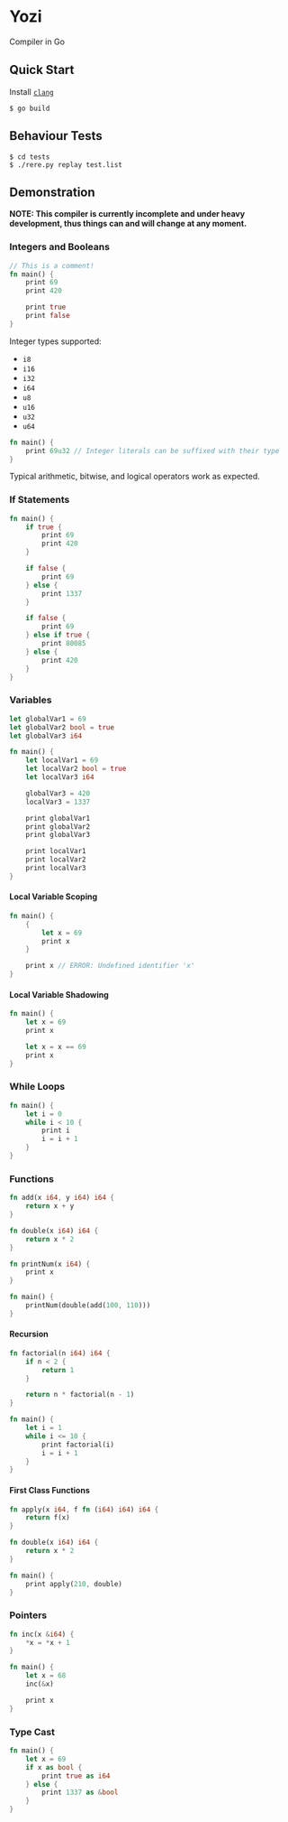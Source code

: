 # Yozi
Compiler in Go

## Quick Start
Install [`clang`](https://clang.llvm.org/)

```console
$ go build
```

## Behaviour Tests
```console
$ cd tests
$ ./rere.py replay test.list
```

## Demonstration
**NOTE: This compiler is currently incomplete and under heavy development, thus
things can and will change at any moment.**

### Integers and Booleans
```rust
// This is a comment!
fn main() {
    print 69
    print 420

    print true
    print false
}
```

Integer types supported:
- `i8`
- `i16`
- `i32`
- `i64`
- `u8`
- `u16`
- `u32`
- `u64`

```rust
fn main() {
    print 69u32 // Integer literals can be suffixed with their type
}
```

Typical arithmetic, bitwise, and logical operators work as expected.

### If Statements
```rust
fn main() {
    if true {
        print 69
        print 420
    }

    if false {
        print 69
    } else {
        print 1337
    }

    if false {
        print 69
    } else if true {
        print 80085
    } else {
        print 420
    }
}
```

### Variables
```rust
let globalVar1 = 69
let globalVar2 bool = true
let globalVar3 i64

fn main() {
    let localVar1 = 69
    let localVar2 bool = true
    let localVar3 i64

    globalVar3 = 420
    localVar3 = 1337

    print globalVar1
    print globalVar2
    print globalVar3

    print localVar1
    print localVar2
    print localVar3
}
```

#### Local Variable Scoping
```rust
fn main() {
    {
        let x = 69
        print x
    }

    print x // ERROR: Undefined identifier 'x'
}
```

#### Local Variable Shadowing
```rust
fn main() {
    let x = 69
    print x

    let x = x == 69
    print x
}
```

### While Loops
```rust
fn main() {
    let i = 0
    while i < 10 {
        print i
        i = i + 1
    }
}
```

### Functions
```rust
fn add(x i64, y i64) i64 {
    return x + y
}

fn double(x i64) i64 {
    return x * 2
}

fn printNum(x i64) {
    print x
}

fn main() {
    printNum(double(add(100, 110)))
}
```

#### Recursion
```rust
fn factorial(n i64) i64 {
    if n < 2 {
        return 1
    }

    return n * factorial(n - 1)
}

fn main() {
    let i = 1
    while i <= 10 {
        print factorial(i)
        i = i + 1
    }
}
```

#### First Class Functions
```rust
fn apply(x i64, f fn (i64) i64) i64 {
    return f(x)
}

fn double(x i64) i64 {
    return x * 2
}

fn main() {
    print apply(210, double)
}
```

### Pointers
```rust
fn inc(x &i64) {
    *x = *x + 1
}

fn main() {
    let x = 68
    inc(&x)

    print x
}
```

### Type Cast
```rust
fn main() {
    let x = 69
    if x as bool {
        print true as i64
    } else {
        print 1337 as &bool
    }
}
```
